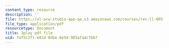 ```yaml
---
content_type: resource
description: ''
file: https://ol-ocw-studio-app-qa.s3.amazonaws.com/courses/res-ll-005-mathematics-of-big-data-and-machine-learning-january-iap-2020/faf5c2f1e81d8dbe8e5d905afa4c7bb7_mbr667kATEg.pdf
file_type: application/pdf
resourcetype: Document
title: 3play pdf file
uid: faf5c2f1-e81d-8dbe-8e5d-905afa4c7bb7
---
```

